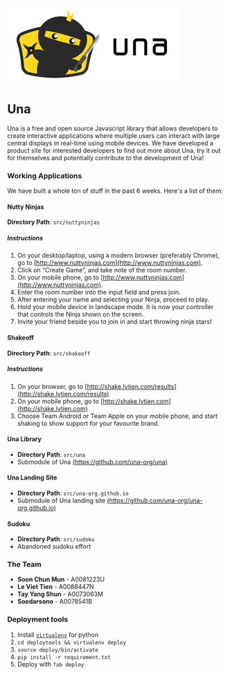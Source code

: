 ![Una](logo.png)

Una
==

Una is a free and open source Javascript library that allows developers to create interactive applications where multiple users can interact with large central displays in real-time using mobile devices. We have developed a product site for interested developers to find out more about Una, try it out for themselves and potentially contribute to the development of Una!


### Working Applications

We have built a whole ton of stuff in the past 6 weeks. Here's a list of them:

#### Nutty Ninjas

**Directory Path**: `src/nuttyninjas`

##### Instructions
1. On your desktop/laptop, using a modern browser (preferably Chrome), go to [http://www.nuttyninjas.com](http://www.nuttyninjas.com).
2. Click on “Create Game”, and take note of the room number.
3. On your mobile phone, go to [http://www.nuttyninjas.com](http://www.nuttyninjas.com).
4. Enter the room number into the input field and press join.
5. After entering your name and selecting your Ninja, proceed to play.
6. Hold your mobile device in landscape mode. It is now your controller that controls the Ninja shown on the screen.
7. Invite your friend beside you to join in and start throwing ninja stars!

#### Shakeoff

**Directory Path**: `src/shakeoff`

##### Instructions
1. On your browser, go to [http://shake.lvtien.com/results](http://shake.lvtien.com/results)
2. On your mobile phone, go to [http://shake.lvtien.com](http://shake.lvtien.com)
3. Choose Team Android or Team Apple on your mobile phone, and start shaking to show support for your favourite brand.

#### Una Library

- **Directory Path**: `src/una`
- Submodule of Una [(https://github.com/una-org/una)](https://github.com/una-org/una)

#### Una Landing Site

- **Directory Path**: `src/una-org.github.io`
- Submodule of Una landing site [(https://github.com/una-org/una-org.github.io)](https://github.com/una-org/una-org.github.io)

#### Sudoku

- **Directory Path**: `src/sudoku`
- Abandoned sudoku effort


### The Team

- **Soon Chun Mun** - A0081223U
- **Le Viet Tien** - A0088447N
- **Tay Yang Shun** - A0073063M
- **Soedarsono** - A0078541B


### Deployment tools

1. Install [`virtualenv`](http://www.virtualenv.org/en/latest/#installation) for python
2. `cd deploytools && virtualenv deploy`
3. `source deploy/bin/activate`
4. `pip install -r requirement.txt`
5. Deploy with `fab deploy`
